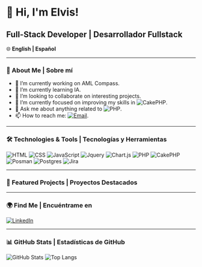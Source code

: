 # 👋 Hi, I'm Elvis!

## Full-Stack Developer | Desarrollador Fullstack

🌐 **English | Español**

---

### 🚀 About Me | Sobre mí

- 🔭 I’m currently working on AML Compass.
- 🌱 I’m currently learning IA.
- 👯 I’m looking to collaborate on interesting projects.
- 🤔 I’m currently focused on improving my skills in ![CakePHP](https://img.shields.io/badge/-cakephp-C92735?style=flat&logo=cakephp&logoColor=white).
- 💬 Ask me about anything related to ![PHP](https://img.shields.io/badge/-Php-396c94?style=flat&logo=Php&logoColor=white).
- 📫 How to reach me: [![Email](https://img.shields.io/badge/-gmail-FF6347?style=flat&logo=gmail&logoColor=white)](mailto:evazquez@optimacompass.com).

---

### 🛠️ Technologies & Tools | Tecnologías y Herramientas

![HTML](https://img.shields.io/badge/-Html-e34f26?style=flat&logo=html5&logoColor=black)
![CSS](https://img.shields.io/badge/-CSS-0a7bbf?style=flat&logo=css3&logoColor=black)
![JavaScript](https://img.shields.io/badge/-JavaScript-FFEA00?style=flat&logo=javascript&logoColor=black)
![Jquery](https://img.shields.io/badge/-Jquery-0769AD?style=flat&logo=Jquery&logoColor=white)
![Chart.js](https://img.shields.io/badge/-Chart.js-fe819d?style=flat&logo=Chart.js&logoColor=white)
![PHP](https://img.shields.io/badge/-Php-396c94?style=flat&logo=Php&logoColor=white)
![CakePHP](https://img.shields.io/badge/-cakephp-C92735?style=flat&logo=cakephp&logoColor=white)
![Posman](https://img.shields.io/badge/-postman-EF5B25?style=flat&logo=postman&logoColor=white)
![Postgres](https://img.shields.io/badge/-Postgresql-396c94?style=flat&logo=Postgresql&logoColor=white)
![Jira](https://img.shields.io/badge/-jira-0053cd?style=flat&logo=jira&logoColor=white)

---

### 📌 Featured Projects | Proyectos Destacados



---

### 🌍 Find Me | Encuéntrame en

[![LinkedIn](https://img.shields.io/badge/LinkedIn-%230A66C2?style=flat&logo=linkedin&logoColor=white)](https://linkedin.com)

---

### 📊 GitHub Stats | Estadísticas de GitHub

![GitHub Stats](https://github-readme-stats.vercel.app/api?username=evazquez2025&show_icons=true&hide_title=true&count_private=true&hide=prs)
![Top Langs](https://github-readme-stats.vercel.app/api/top-langs/?username=evazquez2025&layout=compact&langs_count=8)
